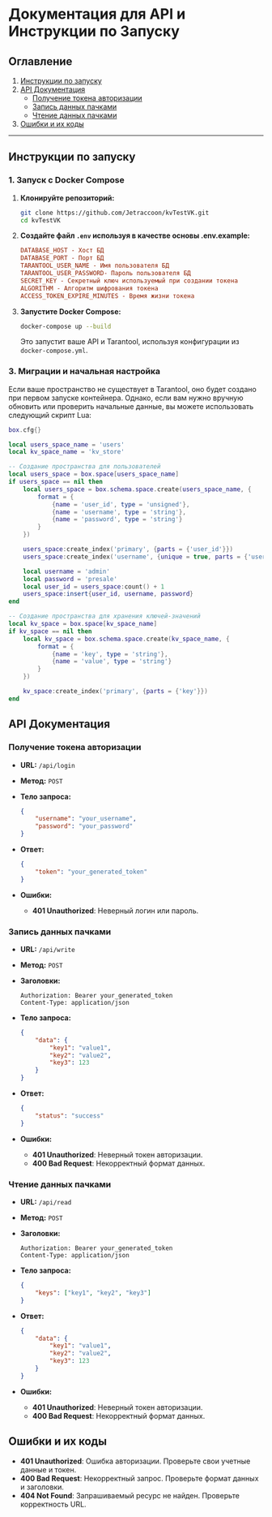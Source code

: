 # Документация для API и Инструкции по Запуску

## Оглавление

1. [Инструкции по запуску](#инструкции-по-запуску)
2. [API Документация](#api-документация)
   - [Получение токена авторизации](#получение-токена-авторизации)
   - [Запись данных пачками](#запись-данных-пачками)
   - [Чтение данных пачками](#чтение-данных-пачками)
3. [Ошибки и их коды](#ошибки-и-их-коды)

---

## Инструкции по запуску

### 1. Запуск с Docker Compose

1. **Клонируйте репозиторий:**

   ```bash
   git clone https://github.com/Jetraccoon/kvTestVK.git
   cd kvTestVK
   ```


2. **Создайте файл `.env` используя в качестве основы .env.example:**

   ```ini
   DATABASE_HOST - Хост БД
   DATABASE_PORT - Порт БД
   TARANTOOL_USER_NAME - Имя пользователя БД
   TARANTOOL_USER_PASSWORD- Пароль пользователя БД
   SECRET_KEY - Секретный ключ используемый при создании токена
   ALGORITHM - Алгоритм шифрования токена
   ACCESS_TOKEN_EXPIRE_MINUTES - Время жизни токена
   ```

3. **Запустите Docker Compose:**

   ```bash
   docker-compose up --build
   ```

   Это запустит ваше API и Tarantool, используя конфигурации из `docker-compose.yml`.

### 3. Миграции и начальная настройка

Если ваше пространство не существует в Tarantool, оно будет создано при первом запуске контейнера. Однако, если вам нужно вручную обновить или проверить начальные данные, вы можете использовать следующий скрипт Lua:

```lua
box.cfg{}

local users_space_name = 'users'
local kv_space_name = 'kv_store'

-- Создание пространства для пользователей
local users_space = box.space[users_space_name]
if users_space == nil then
    local users_space = box.schema.space.create(users_space_name, {
        format = {
            {name = 'user_id', type = 'unsigned'},
            {name = 'username', type = 'string'},
            {name = 'password', type = 'string'}
        }
    })

    users_space:create_index('primary', {parts = {'user_id'}})
    users_space:create_index('username', {unique = true, parts = {'username'}})

    local username = 'admin'
    local password = 'presale'
    local user_id = users_space:count() + 1
    users_space:insert{user_id, username, password}
end

-- Создание пространства для хранения ключей-значений
local kv_space = box.space[kv_space_name]
if kv_space == nil then
    local kv_space = box.schema.space.create(kv_space_name, {
        format = {
            {name = 'key', type = 'string'},
            {name = 'value', type = 'string'}
        }
    })

    kv_space:create_index('primary', {parts = {'key'}})
end
```

## API Документация

### Получение токена авторизации

- **URL:** `/api/login`
- **Метод:** `POST`
- **Тело запроса:**

  ```json
  {
      "username": "your_username",
      "password": "your_password"
  }
  ```

- **Ответ:**

  ```json
  {
      "token": "your_generated_token"
  }
  ```

- **Ошибки:**

  - **401 Unauthorized**: Неверный логин или пароль.

### Запись данных пачками

- **URL:** `/api/write`
- **Метод:** `POST`
- **Заголовки:**

  ```http
  Authorization: Bearer your_generated_token
  Content-Type: application/json
  ```

- **Тело запроса:**

  ```json
  {
      "data": {
          "key1": "value1",
          "key2": "value2",
          "key3": 123
      }
  }
  ```

- **Ответ:**

  ```json
  {
      "status": "success"
  }
  ```

- **Ошибки:**

  - **401 Unauthorized**: Неверный токен авторизации.
  - **400 Bad Request**: Некорректный формат данных.

### Чтение данных пачками

- **URL:** `/api/read`
- **Метод:** `POST`
- **Заголовки:**

  ```http
  Authorization: Bearer your_generated_token
  Content-Type: application/json
  ```

- **Тело запроса:**

  ```json
  {
      "keys": ["key1", "key2", "key3"]
  }
  ```

- **Ответ:**

  ```json
  {
      "data": {
          "key1": "value1",
          "key2": "value2",
          "key3": 123
      }
  }
  ```

- **Ошибки:**

  - **401 Unauthorized**: Неверный токен авторизации.
  - **400 Bad Request**: Некорректный формат данных.

## Ошибки и их коды

- **401 Unauthorized**: Ошибка авторизации. Проверьте свои учетные данные и токен.
- **400 Bad Request**: Некорректный запрос. Проверьте формат данных и заголовки.
- **404 Not Found**: Запрашиваемый ресурс не найден. Проверьте корректность URL.


